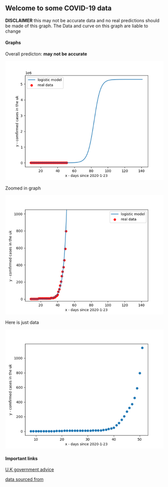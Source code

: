 ## Welcome to some COVID-19 data

**DISCLAIMER** this may not be accurate data and no real predictions should be made of this graph. The Data and curve on this graph are liable to change

#### Graphs

Overall predicton: **may not be accurate**

![Current graph](covid.png)

Zoomed in graph

![](covidz.png)

Here is just data

![](covidd.png)

#### Important links
[U.K government advice](https://www.nhs.uk/conditions/coronavirus-covid-19/)

[data sourced from](https://www.arcgis.com/home/item.html?id=e5fd11150d274bebaaf8fe2a7a2bda11)
